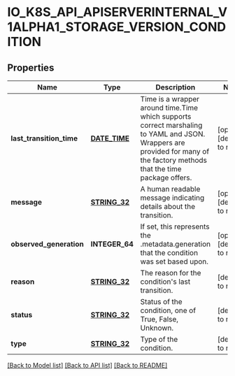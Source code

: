 # IO_K8S_API_APISERVERINTERNAL_V1ALPHA1_STORAGE_VERSION_CONDITION

## Properties
Name | Type | Description | Notes
------------ | ------------- | ------------- | -------------
**last_transition_time** | [**DATE_TIME**](DATE_TIME.md) | Time is a wrapper around time.Time which supports correct marshaling to YAML and JSON.  Wrappers are provided for many of the factory methods that the time package offers. | [optional] [default to null]
**message** | [**STRING_32**](STRING_32.md) | A human readable message indicating details about the transition. | [optional] [default to null]
**observed_generation** | **INTEGER_64** | If set, this represents the .metadata.generation that the condition was set based upon. | [optional] [default to null]
**reason** | [**STRING_32**](STRING_32.md) | The reason for the condition&#39;s last transition. | [default to null]
**status** | [**STRING_32**](STRING_32.md) | Status of the condition, one of True, False, Unknown. | [default to null]
**type** | [**STRING_32**](STRING_32.md) | Type of the condition. | [default to null]

[[Back to Model list]](../README.md#documentation-for-models) [[Back to API list]](../README.md#documentation-for-api-endpoints) [[Back to README]](../README.md)


